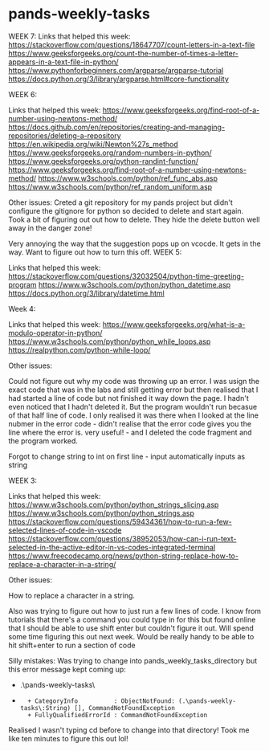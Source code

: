 # pands-weekly-tasks

WEEK 7:
Links that helped this week:
https://stackoverflow.com/questions/18647707/count-letters-in-a-text-file
https://www.geeksforgeeks.org/count-the-number-of-times-a-letter-appears-in-a-text-file-in-python/
https://www.pythonforbeginners.com/argparse/argparse-tutorial
https://docs.python.org/3/library/argparse.html#core-functionality



WEEK 6:

Links that helped this week:
https://www.geeksforgeeks.org/find-root-of-a-number-using-newtons-method/
https://docs.github.com/en/repositories/creating-and-managing-repositories/deleting-a-repository
https://en.wikipedia.org/wiki/Newton%27s_method
https://www.geeksforgeeks.org/random-numbers-in-python/
https://www.geeksforgeeks.org/python-randint-function/
https://www.geeksforgeeks.org/find-root-of-a-number-using-newtons-method/
https://www.w3schools.com/python/ref_func_abs.asp
https://www.w3schools.com/python/ref_random_uniform.asp

Other issues:
Creted a git repository for my pands project but didn't configure the gitignore for python so decided to delete
and start again. Took a bit of figuring out out how to delete. They hide the delete button well away in the danger zone!

Very annoying the way that the suggestion pops up on vcocde. It gets in the way. Want to figure out how to turn this off.
WEEK 5:

Links that helped this week:
https://stackoverflow.com/questions/32032504/python-time-greeting-program
https://www.w3schools.com/python/python_datetime.asp
https://docs.python.org/3/library/datetime.html




Week 4:

Links that helped this week:
https://www.geeksforgeeks.org/what-is-a-modulo-operator-in-python/
https://www.w3schools.com/python/python_while_loops.asp
https://realpython.com/python-while-loop/

Other issues:

Could not figure out why my code was throwing up an error. I was usign the exact code that was in the labs and still getting error but then realised that I had started a line of code but not finished it way down the page. I hadn't even noticed that I hadn't deleted it. But the program wouldn't run becasue of that half line of code. I only realised it was there when I looked at the line nubmer in the error code - didn't realise that the error code gives you the line where the error is. very useful! - and I deleted the code fragment and the program worked.

Forgot to change string to int on first line - input automatically inputs as string


WEEK 3:

Links that helped this week:
https://www.w3schools.com/python/python_strings_slicing.asp
https://www.w3schools.com/python/python_strings.asp
https://stackoverflow.com/questions/59434361/how-to-run-a-few-selected-lines-of-code-in-vscode
https://stackoverflow.com/questions/38952053/how-can-i-run-text-selected-in-the-active-editor-in-vs-codes-integrated-terminal
https://www.freecodecamp.org/news/python-string-replace-how-to-replace-a-character-in-a-string/

Other issues:

How to replace a character in a string.

Also was trying to figure out how to just run a few lines of code. I know from tutorials that there's a command you could type in for this but found online that I should be able to use shift enter but couldn't figure it out. Will spend some time figuring this out next week.
Would be really handy to be able to hit shift+enter to run a section of code


Silly mistakes:
Was trying to change into pands_weekly_tasks_directory but this error message kept coming up:
+ .\pands-weekly-tasks\
+ ~~~~~~~~~~~~~~~~~~~~~
    + CategoryInfo          : ObjectNotFound: (.\pands-weekly-tasks\:String) [], CommandNotFoundException
    + FullyQualifiedErrorId : CommandNotFoundException

Realised I wasn't typing cd before to change into that directory! Took me like ten minutes to figure this out lol!

